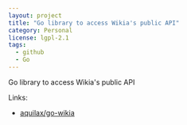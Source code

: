 ```yaml
---
layout: project
title: "Go library to access Wikia's public API"
category: Personal
license: lgpl-2.1
tags:
  - github
  - Go
---
```


Go library to access Wikia's public API

Links:

* [aquilax/go-wikia](https://github.com/aquilax/go-wikia)
